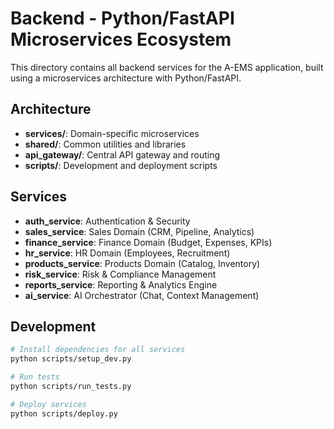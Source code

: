 # Backend - Python/FastAPI Microservices Ecosystem

This directory contains all backend services for the A-EMS application, built using a microservices architecture with Python/FastAPI.

## Architecture

- **services/**: Domain-specific microservices
- **shared/**: Common utilities and libraries
- **api_gateway/**: Central API gateway and routing
- **scripts/**: Development and deployment scripts

## Services

- **auth_service**: Authentication & Security
- **sales_service**: Sales Domain (CRM, Pipeline, Analytics)
- **finance_service**: Finance Domain (Budget, Expenses, KPIs)
- **hr_service**: HR Domain (Employees, Recruitment)
- **products_service**: Products Domain (Catalog, Inventory)
- **risk_service**: Risk & Compliance Management
- **reports_service**: Reporting & Analytics Engine
- **ai_service**: AI Orchestrator (Chat, Context Management)

## Development

```bash
# Install dependencies for all services
python scripts/setup_dev.py

# Run tests
python scripts/run_tests.py

# Deploy services
python scripts/deploy.py
```
